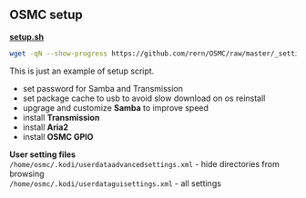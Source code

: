 OSMC setup
---

[**setup.sh**](https://github.com/rern/OSMC/blob/master/_settings/setup.sh)
```sh
wget -qN --show-progress https://github.com/rern/OSMC/raw/master/_settings/setup.sh; chmod +x setup.sh; ./setup.sh
```

This is just an example of setup script.  
- set password for Samba and Transmission
- set package cache to usb to avoid slow download on os reinstall
- upgrage and customize **Samba** to improve speed
- install **Transmission**
- install **Aria2**
- install **OSMC GPIO**

**User setting files**  
`/home/osmc/.kodi/userdataadvancedsettings.xml` - hide directories from browsing  
`/home/osmc/.kodi/userdataguisettings.xml` - all settings  
